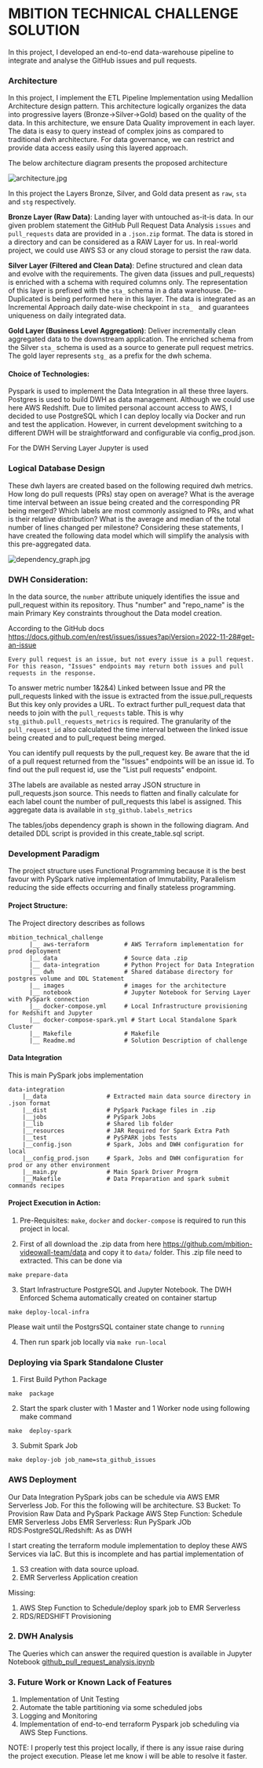 
# MBITION TECHNICAL CHALLENGE SOLUTION

In this project, I developed an end-to-end data-warehouse pipeline to integrate and analyse the GitHub issues and pull requests.


### Architecture
In this project, I implement the ETL Pipeline Implementation using Medallion Architecture design pattern. This architecture logically organizes the data into progressive layers (Bronze->Silver->Gold) based on the quality of the data. In this architecture, we ensure Data Quality improvement in each layer. The data is easy to query instead of complex joins as compared to traditional dwh architecture. For data governance, we can restrict and provide data access easily using this layered approach.

The below architecture diagram presents the proposed architecture
 
![architecture.jpg](images%2Farchitecture.jpg)

In this project the Layers Bronze, Silver, and Gold data present as `raw`,  `sta` and `stg` respectively. 

**Bronze Layer (Raw Data)**: Landing layer with untouched as-it-is data. In our given problem statement the GitHub Pull Request Data Analysis `issues` and `pull_requests` data are provided in a `.json.zip` format. The data is stored in a directory and can be considered as a RAW Layer for us. In real-world project, we could use AWS S3 or any cloud storage to persist the raw data. 

**Silver Layer (Filtered and Clean Data)**: Define structured and clean data and evolve with the requirements. The given data (issues and pull_requests) is enriched with a schema with required columns only. The representation of this layer is prefixed with the `sta_` schema in a data warehouse. De-Duplicated is being performed here in this layer. The data is integrated as an Incremental Approach daily date-wise checkpoint in `sta_ ` and guarantees uniqueness on daily integrated data.

**Gold Layer (Business Level Aggregation)**: Deliver incrementally clean aggregated data to the downstream application. The enriched schema from the Silver `sta_` schema is used as a source to generate pull request metrics. The gold layer represents `stg_` as a prefix for the dwh schema.

#### Choice of Technologies:
Pyspark is used to implement the Data Integration in all these three layers. Postgres is used to build DWH as data management. Although we could use here AWS Redshift. Due to limited personal account access to AWS, I decided to use PostgreSQL which I can deploy locally via Docker and run and test the application. However, in current development switching to a different DWH will be straightforward and configurable via config_prod.json.

For the DWH Serving Layer Jupyter is used

### Logical Database Design
These dwh layers are created based on the following required dwh metrics.
How long do pull requests (PRs) stay open on average?
What is the average time interval between an issue being created and the corresponding PR being merged?
Which labels are most commonly assigned to PRs, and what is their relative distribution?
What is the average and median of the total number of lines changed per milestone?
Considering these statements, I have created the following data model which will simplify the analysis with this pre-aggregated data.

![dependency_graph.jpg](images%2Fdependency_graph.jpg)

### DWH Consideration:

In the data source, the `number` attribute uniquely identifies the issue and pull_request within its repository. Thus "number" and "repo_name" is the main Primary Key constraints throughout the Data model creation.


According to the GitHub docs https://docs.github.com/en/rest/issues/issues?apiVersion=2022-11-28#get-an-issue

```
Every pull request is an issue, but not every issue is a pull request. 
For this reason, "Issues" endpoints may return both issues and pull requests in the response. 
```
To answer metric number 1&2&4) Linked between Issue and PR 
the pull_requests linked with the issue is extracted from the issue.pull_requests 
But this key only provides a URL. To extract further pull_request data that needs to join with the `pull_requests` table. This is why `stg_github.pull_requests_metrics` is required. The granularity of the `pull_request_id` also calculated the time interval between the linked issue being created and to pull_request being merged. 

You can identify pull requests by the pull_request key. 
Be aware that the id of a pull request returned from the "Issues" endpoints will be an issue id. To find out the pull request id, use the "List pull requests" endpoint.

3The labels are available as nested array JSON structure in pull_requests.json source. This needs to flatten and finally calculate for each label count the number of pull_requests this label is assigned. This aggregate data is available  in `stg_github.labels_metrics`

The tables/jobs dependency graph is shown in the following diagram. And detailed DDL script is provided in this create_table.sql script.


### Development Paradigm
The project structure uses Functional Programming because it is the best favour with PySpark native implementation of Immutability, Parallelism reducing the side effects occurring and finally stateless programming.

#### Project Structure:
The Project directory describes as follows

```
mbition_technical_challenge
      |__ aws-terraform          # AWS Terraform implementation for prod deployment 
      |__ data                   # Source data .zip
      |__ data-integration       # Python Project for Data Integration
      |__ dwh                    # Shared database directory for postgres volume and DDL Statement
      |__ images                 # images for the architecture
      |__ notebook               # Jupyter Notebook for Serving Layer with PySpark connection
      |__ docker-compose.yml     # Local Infrastructure provisioning for Redshift and Jupyter
      |__ docker-compose-spark.yml # Start Local Standalone Spark Cluster
      |__ Makefile               # Makefile
      |__ Readme.md              # Solution Description of challenge
```

#### Data Integration
This is main PySpark jobs implementation
```
data-integration
    |__data                 # Extracted main data source directory in .json format
    |__dist                 # PySpark Package files in .zip
    |__jobs                 # PySpark Jobs  
    |__lib                  # Shared lib folder
    |__resources            # JAR Required for Spark Extra Path
    |__test                 # PySPARK jobs Tests
    |__config.json          # Spark, Jobs and DWH configuration for local 
    |__config_prod.json     # Spark, Jobs and DWH configuration for prod or any other environment
    |__main.py              # Main Spark Driver Progrm
    |__Makefile             # Data Preparation and spark submit commands recipes

```

#### Project Execution in Action:


1. Pre-Requisites: `make`, `docker` and `docker-compose` is required to run this project in local.

2. First of all download the .zip data from here https://github.com/mbition-videowall-team/data  and copy it to `data/` folder. This .zip file need to extracted. This can be done via 
```
make prepare-data
```
3. Start Infrastructure PostgreSQL and Jupyter Notebook. The DWH Enforced Schema automatically created on container startup
```
make deploy-local-infra
```

Please wait until the PostgrsSQL container state change to `running` 

4. Then run spark job locally via `make run-local`


###  Deploying via Spark Standalone Cluster

1. First Build Python Package

```
make  package
```
2. Start the spark cluster with 1 Master and 1 Worker node using following make command
```
make  deploy-spark
```
3. Submit Spark Job

```
make deploy-job job_name=sta_github_issues
```

### AWS Deployment

Our Data Integration PySpark jobs can be schedule via AWS EMR Serverless Job. For this the following will be architecture.
S3 Bucket: To Provision Raw Data and PySpark Package
AWS Step Function: Schedule EMR Serverless Jobs
EMR Serverless: Run PySpark JOb
RDS:PostgreSQL/Redshift: As as DWH

I start creating the terraform module implementation to deploy these AWS Services via IaC. But this is incomplete and has 
partial implementation of 
1. S3 creation with data source upload.
2. EMR Serverless Application creation

Missing:
1. AWS Step Function to Schedule/deploy spark job to EMR Serverless
2. RDS/REDSHIFT Provisioning

### 2. DWH Analysis

The Queries which can answer the required question is available in Jupyter Notebook [github_pull_request_analysis.ipynb](notebook%2Fgithub_pull_request_analysis.ipynb)

### 3. Future Work or Known Lack of Features

1. Implementation of Unit Testing
2. Automate the table partitioning via some scheduled jobs
3. Logging and Monitoring
4. Implementation of end-to-end terraform Pyspark job scheduling via AWS Step Functions. 

NOTE: I properly test this project locally, if there is any issue raise during the project execution. Please let me know
i will be able to resolve it faster.
